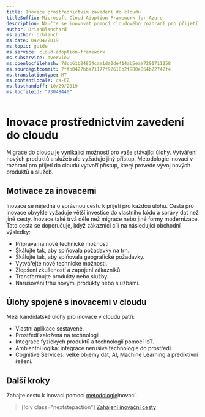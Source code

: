 ```yaml
---
title: Inovace prostřednictvím zavedení do cloudu
titleSuffix: Microsoft Cloud Adoption Framework for Azure
description: Naučte se inovovat pomocí cloudového rozhraní pro přijetí do cloudu.
author: BrianBlanchard
ms.author: brblanch
ms.date: 04/04/2019
ms.topic: guide
ms.service: cloud-adoption-framework
ms.subservice: overview
ms.openlocfilehash: 7dcb61b24834caa1da0de414ab5eaa7291711258
ms.sourcegitcommit: 7ffb0427bba71177f92618b2f980e864b72742f4
ms.translationtype: MT
ms.contentlocale: cs-CZ
ms.lasthandoff: 10/29/2019
ms.locfileid: "73048440"
---
```

# <a name="innovate-through-cloud-adoption"></a>Inovace prostřednictvím zavedení do cloudu

Migrace do cloudu je vynikající možností pro vaše stávající úlohy. Vytváření nových produktů a služeb ale vyžaduje jiný přístup. Metodologie inovací v rozhraní pro přijetí do cloudu vytvoří přístup, který provede vývoj nových produktů a služeb.

## <a name="motivations-behind-innovation"></a>Motivace za inovacemi

Inovace se nejedná o správnou cestu k přijetí pro každou úlohu. Cesta pro inovace obvykle vyžaduje větší investice do vlastního kódu a správy dat než jiné cesty. Inovace také trvá déle než migrace nebo jiné formy modernizace. Tato cesta se doporučuje, když zákazníci cílí na následující obchodní výsledky:

- Příprava na nové technické možnosti
- Škálujte tak, aby splňovala požadavky na trh.
- Škálujte tak, aby splňovala geografické požadavky.
- Vytvářejte nové technické možnosti.
- Zlepšení zkušeností a zapojení zákazníků.
- Transformujte produkty nebo služby.
- Narušování trhu novými produkty nebo službami.

## <a name="workloads-associated-with-cloud-innovation"></a>Úlohy spojené s inovacemi v cloudu

Mezi kandidátské úlohy pro inovace v cloudu patří:

- Vlastní aplikace sestavené.
- Prostředí založená na technologii.
- Integrace fyzických produktů a technologií pomocí IoT.
- Ambientní logika: integrace nerušivé technologie do prostředí.
- Cognitive Services: velké objemy dat, AI, Machine Learning a prediktivní řešení.

## <a name="next-steps"></a>Další kroky

Zahajte cestu k inovaci pomocí [metodologie](../innovate/index.md)inovací.

> [!div class="nextstepaction"]
> [Zahájení inovační cesty](../innovate/index.md)
